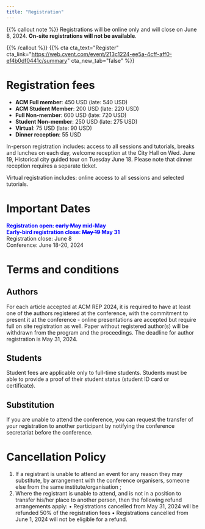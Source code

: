 ```yaml
---
title: "Registration"
---
```


{{% callout note %}}
Registrations will be online only and will close on June 8, 2024. **On-site registrations will not be available**.

{{% /callout %}}
{{% cta cta_text="Register" cta_link="https://web.cvent.com/event/213c1224-ee5a-4cff-aff0-ef4b0df0441c/summary" cta_new_tab="false" %}}



# Registration fees

 - **ACM Full member**: 450 USD (late: 540 USD)
 - **ACM Student Member**: 200 USD (late: 220 USD)
 - **Full Non-member**: 600 USD (late: 720 USD)
 - **Student Non-member**: 250 USD (late: 275 USD)
 - **Virtual**: 75 USD (late: 90 USD)
 - **Dinner reception**: 55 USD

In-person registration includes: access to all sessions and tutorials, breaks and lunches on each day, welcome reception at the City Hall on Wed. June 19, Historical city guided tour on Tuesday June 18. Please note that dinner reception requires a separate ticket.

Virtual registration includes: online access to all sessions and selected tutorials.

# Important Dates
<span style=color:blue;font-weight:bold>Registration open: <s>early May</s> mid-May</span>  
<span style=color:blue;font-weight:bold>Early-bird registration close: <s>May 19</s> May 31</span>  
Registration close: June 8  
Conference:  June 18-20, 2024  

# Terms and conditions

## Authors
For each article accepted at ACM REP 2024, it is required to have at least one of the authors registered at the conference, with the commitment to present it at the conference - online presentations are accepted but require full on site registration as well. Paper without registered author(s) will be withdrawn from the program and the proceedings. The deadline for author registration is May 31, 2024.

## Students
Student fees are applicable only to full-time students. Students must be able to provide a proof of their student status (student ID card or certificate).

## Substitution
If you are unable to attend the conference, you can request the transfer of your registration to another participant by notifying the conference secretariat before the conference.

# Cancellation Policy
1. If a registrant is unable to attend an event for any reason they may substitute, by arrangement with the conference organisers, someone else from the same institute/organisation ;
2. Where the registrant is unable to attend, and is not in a position to transfer his/her place to another person, then the following refund arrangements apply:
• Registrations cancelled from May 31, 2024 will be refunded 50% of the registration fees
• Registrations cancelled from June 1, 2024  will not be eligible for a refund.
